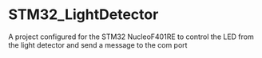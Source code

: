 # STM32_LightDetector
A project configured for the STM32 NucleoF401RE to control the LED from the light detector and send a message to the com port
